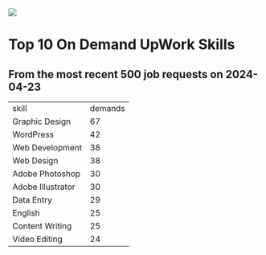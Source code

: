 <img src="https://github-readme-stats.vercel.app/api?username=imad-majid&show_icons=true&theme=dark">

# Top 10 On Demand UpWork Skills
## From the most recent 500 job requests on 2024-04-23
<table>
  <tr>
    <td>skill</td>
    <td>demands</td>
  </tr>
    <tr>
        <td>
            Graphic Design
        </td>
        <td> 67
        </td>
    </tr>
    <tr>
        <td>
            WordPress
        </td>
        <td> 42
        </td>
    </tr>
    <tr>
        <td>
            Web Development
        </td>
        <td> 38
        </td>
    </tr>
    <tr>
        <td>
            Web Design
        </td>
        <td> 38
        </td>
    </tr>
    <tr>
        <td>
            Adobe Photoshop
        </td>
        <td> 30
        </td>
    </tr>
    <tr>
        <td>
            Adobe Illustrator
        </td>
        <td> 30
        </td>
    </tr>
    <tr>
        <td>
            Data Entry
        </td>
        <td> 29
        </td>
    </tr>
    <tr>
        <td>
            English
        </td>
        <td> 25
        </td>
    </tr>
    <tr>
        <td>
            Content Writing
        </td>
        <td> 25
        </td>
    </tr>
    <tr>
        <td>
            Video Editing
        </td>
        <td> 24
        </td>
    </tr>
</table>
